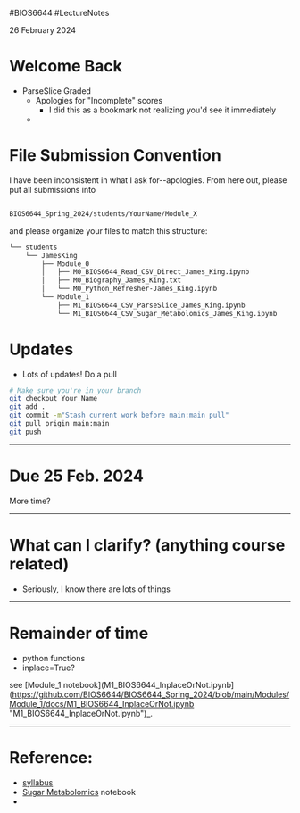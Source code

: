 #BIOS6644
#LectureNotes

26 February 2024

# Welcome Back
- ParseSlice Graded
	- Apologies for "Incomplete" scores 
		- I did this as a bookmark not realizing you'd see it immediately
	- 


# File Submission Convention
I have been inconsistent in what I ask for--apologies.   From here out, please put all submissions into 
```bash

BIOS6644_Spring_2024/students/YourName/Module_X
```
and please organize your files to match this structure:

```zsh
└── students
    └── JamesKing
        ├── Module_0
        │   ├── M0_BIOS6644_Read_CSV_Direct_James_King.ipynb
        │   ├── M0_Biography_James_King.txt
        │   └── M0_Python_Refresher-James_King.ipynb
        └── Module_1
            ├── M1_BIOS6644_CSV_ParseSlice_James_King.ipynb
            └── M1_BIOS6644_CSV_Sugar_Metabolomics_James_King.ipynb
```


# Updates
- Lots of updates!  Do a pull 
```bash
# Make sure you're in your branch
git checkout Your_Name
git add .
git commit -m"Stash current work before main:main pull"
git pull origin main:main
git push
```

---
# Due 25 Feb. 2024
More time?

---

# What can I clarify? (anything course related)
- Seriously, I know there are lots of things

---
 
# Remainder of time
- python functions
- inplace=True?

see [Module_1 notebook](M1_BIOS6644_InplaceOrNot.ipynb](https://github.com/BIOS6644/BIOS6644_Spring_2024/blob/main/Modules/Module_1/docs/M1_BIOS6644_InplaceOrNot.ipynb "M1_BIOS6644_InplaceOrNot.ipynb")_.

 

---

# Reference:
-  [syllabus](https://ucdenver.instructure.com/courses/533986/assignments/syllabus)
- [Sugar Metabolomics](https://github.com/BIOS6644/BIOS6644_Spring_2024/blob/main/Modules/Module_1/notebooks/BIOS6644_CSV_Sugar_Metabolomics_YourName.ipynb) notebook
-
